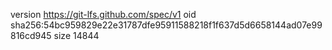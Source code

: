 version https://git-lfs.github.com/spec/v1
oid sha256:54bc959829e22e31787dfe95911588218f1f637d5d6658144ad07e99816cd945
size 14844
